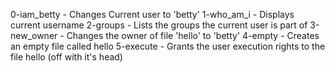 0-iam_betty - Changes Current user to 'betty'
1-who_am_i - Displays current username
2-groups - Lists the groups the current user is part of
3-new_owner - Changes the owner of file 'hello' to 'betty'
4-empty - Creates an empty file called hello
5-execute - Grants the user execution rights to the file hello (off with it's head)
